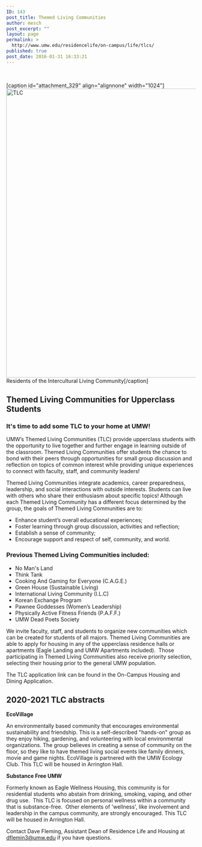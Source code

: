 ```yaml
---
ID: 143
post_title: Themed Living Communities
author: mesch
post_excerpt: ""
layout: page
permalink: >
  http://www.umw.edu/residencelife/on-campus/life/tlcs/
published: true
post_date: 2016-01-31 16:33:21
---
```

&nbsp;

[caption id="attachment_329" align="alignnone" width="1024"]<img class="size-large wp-image-329" src="http://www.umw.edu/residencelife/wp-content/uploads/sites/30/2016/01/ILC-1024x768.jpg" alt="TLC" width="1024" height="768" /> Residents of the Intercultural Living Community[/caption]
<h2>Themed Living Communities for Upperclass Students</h2>
<h3>It's time to add some TLC to your home at UMW!</h3>
UMW’s Themed Living Communities (TLC) provide upperclass students with the opportunity to live together and further engage in learning outside of the classroom. Themed Living Communities offer students the chance to bond with their peers through opportunities for small group discussion and reflection on topics of common interest while providing unique experiences to connect with faculty, staff, and community leaders!

Themed Living Communities integrate academics, career preparedness, leadership, and social interactions with outside interests. Students can live with others who share their enthusiasm about specific topics! Although each Themed Living Community has a different focus determined by the group, the goals of Themed Living Communities are to:
<ul>
 	<li>Enhance student’s overall educational experiences;</li>
 	<li>Foster learning through group discussion, activities and reflection;</li>
 	<li>Establish a sense of community;</li>
 	<li>Encourage support and respect of self, community, and world.</li>
</ul>
<h3>Previous Themed Living Communities included:</h3>
<ul>
 	<li>No Man's Land</li>
 	<li>Think Tank</li>
 	<li>Cooking And Gaming for Everyone (C.A.G.E.)</li>
 	<li>Green House (Sustainable Living)</li>
 	<li>International Living Community (I.L.C)</li>
 	<li>Korean Exchange Program</li>
 	<li>Pawnee Goddesses (Women’s Leadership)</li>
 	<li>Physically Active Fitness Friends (P.A.F.F.)</li>
 	<li>UMW Dead Poets Society</li>
</ul>
We invite faculty, staff, and students to organize new communities which can be created for students of all majors. Themed Living Communities are able to apply for housing in any of the upperclass residence halls or apartments (Eagle Landing and UMW Apartments included).  Those participating in Themed Living Communities also receive priority selection, selecting their housing prior to the general UMW population.

The TLC application link can be found in the On-Campus Housing and Dining Application.
<h2>2020-2021 TLC abstracts</h2>
<strong>EcoVillage</strong>

An environmentally based community that encourages environmental sustainability and friendship. This is a self-described "hands-on" group as they enjoy hiking, gardening, and volunteering with local environmental organizations. The group believes in creating a sense of community on the floor, so they like to have themed living social events like family dinners, movie and game nights. EcoVillage is partnered with the UMW Ecology Club. This TLC will be housed in Arrington Hall.

<strong>Substance Free UMW</strong>

Formerly known as Eagle Wellness Housing, this community is for residential students who abstain from drinking, smoking, vaping, and other drug use.  This TLC is focused on personal wellness within a community that is substance-free.  Other elements of 'wellness', like involvement and leadership in the campus community, are strongly encouraged. This TLC will be housed in Arrington Hall.

Contact Dave Fleming, Assistant Dean of Residence Life and Housing at <a href="mailto:dflemin3@umw.edu">dflemin3@umw.edu</a> if you have questions.